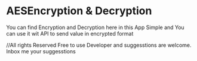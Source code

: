 # AESEncryption & Decryption

You can find Encryption and Decryption here in this App
Simple and You can use it wit API to send value in encrypted format

//All rights Reserved
Free to use Developer and suggesstions are welcome.
Inbox me your suggesstions


